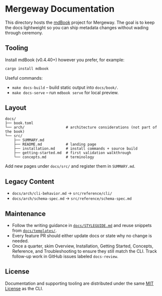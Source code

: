 # Mergeway Documentation

This directory hosts the [mdBook](https://rust-lang.github.io/mdBook/) project for Mergeway. The goal is to keep the docs lightweight so you can ship metadata changes without wading through ceremony.

## Tooling

Install mdBook (v0.4.40+) however you prefer, for example:

```bash
cargo install mdbook
```

Useful commands:

- `make docs-build` – build static output into `docs/book/`.
- `make docs-serve` – run `mdbook serve` for local preview.

## Layout

```
docs/
├── book.toml
└── arch/                   # architecture considerations (not part of the book)
└── src/
    ├── SUMMARY.md
    ├── README.md           # landing page
    ├── installation.md     # install commands + source build
    ├── getting-started.md  # first validation walkthrough
    └── concepts.md         # terminology
```

Add new pages under `docs/src/` and register them in `SUMMARY.md`.

## Legacy Content

- `docs/arch/cli-behavior.md` → `src/reference/cli/`
- `docs/arch/schema-spec.md` → `src/reference/schema-spec.md`

## Maintenance

- Follow the writing guidance in [`docs/STYLEGUIDE.md`](STYLEGUIDE.md) and reuse snippets from [`docs/templates/`](templates/).
- Every feature PR should either update docs or state why no change is needed.
- Once a quarter, skim Overview, Installation, Getting Started, Concepts, Reference, and Troubleshooting to ensure they still match the CLI. Track follow-up work in GitHub issues labeled `docs-review`.

## License

Documentation and supporting tooling are distributed under the same [MIT License](../LICENSE.md) as the CLI.
